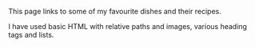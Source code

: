 This page links to some of my favourite dishes and their recipes.

I have used basic HTML with relative paths and images, various heading tags and lists.